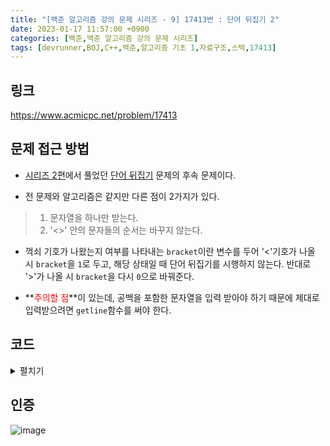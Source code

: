 ```yaml
---
title: "[백준 알고리즘 강의 문제 시리즈 - 9] 17413번 : 단어 뒤집기 2"
date: 2023-01-17 11:57:00 +0900
categories: [백준,백준 알고리즘 강의 문제 시리즈]
tags: [devrunner,BOJ,C++,백준,알고리즘 기초 1,자료구조,스택,17413]
---
```


링크
---
<https://www.acmicpc.net/problem/17413>


문제 접근 방법
---
* [시리즈 2편](https://baejw0111.github.io/posts/BOJ-series-2-9093/)에서 풀었던 [단어 뒤집기](https://www.acmicpc.net/problem/9093) 문제의 후속 문제이다.

* 전 문제와 알고리즘은 같지만 다른 점이 2가지가 있다.

> 1. 문자열을 하나만 받는다.<br>
> 2. '<>' 안의 문자들의 순서는 바꾸지 않는다.

* 꺽쇠 기호가 나왔는지 여부를 나타내는 `bracket`이란 변수를 두어 '<'기호가 나올 시 `bracket`을 `1`로 두고, 해당 상태일 때 단어 뒤집기를 시행하지 않는다.
반대로 '>'가 나올 시 `bracket`을 다시 `0`으로 바꿔준다.

* **<span style="color:red">주의할 점</span>**이 있는데, 공백을 포함한 문자열을 입력 받아야 하기 때문에 제대로 입력받으려면 ```getline```함수를 써야 한다.

코드
---

<details>
<summary>펼치기</summary>
<div markdown="1">

```cpp
#include <bits/stdc++.h>
using namespace std;

// 단어 전용 스택
stack<char> word;
// 꺽쇠 기호 존재 상태
int bracket = 0;

// word를 비우면서 출력하는 함수
void clear()
{
    while (!word.empty())
    {
        cout << word.top();
        word.pop();
    }
}

int main()
{
    ios_base::sync_with_stdio(false);
    cin.tie(NULL);
    cout.tie(NULL);
    // c++의 표준 stream의 동기화를 끊는 역할을 하여 입출력의 속도를 높인다.

    string S;

    getline(cin, S);

    for (char a : S)
    {
        if (!bracket)
        {
            if (a == ' ' || a == '<')
            {
                clear();
                cout << a;
            }
            else
            {
                word.push(a);
            }
        }
        else
        {
            cout << a;
        }

        if (a == '<')
        {
            bracket = 1;
            continue;
        }
        else if (a == '>')
        {
            bracket = 0;
        }
    }

    clear();

    return 0;
}
```

</div>
</details>

인증
---
![image](https://user-images.githubusercontent.com/87963766/212794566-665a2053-29f3-406f-9165-e8df236f9327.png)

